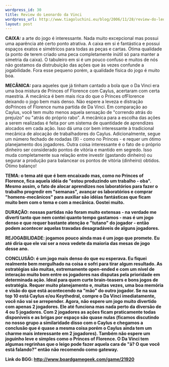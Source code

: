 ```yaml
--- 
wordpress_id: 30
title: Review do Leonardo da Vinci
wordpress_url: http://www.tiagoluchini.eu/blog/2006/11/28/review-do-leonardo-da-vinci/
layout: post
---
```

<strong>CAIXA: </strong>a arte do jogo é interessante.  Nada muito excepcional mas possui uma aparência até certo ponto atrativa. A  caixa em si é fantástica e possui espaços exatos e simétricos para todas as  peças e cartas. Ótima qualidade (a ponto de terem criado uma peca  completamente inútil só para manter a simetria da caixa). O tabuleiro em si é  um pouco confuso e muitos de nós não gostamos da distrubuição das ações que  às vezes confunde a jogabilidade. Fora esse pequeno porém, a qualidade física  do jogo é muito boa.

<strong>MECÂNICA: </strong>para aqueles que já tinham cantado a bola  que o Da Vinci era uma boa mistura de Princes of Florence com Caylus, acertaram com certa maestria. A mecânica é bem mais  rica do que o Princes ofFlorence deixando o jogo bem mais denso. Não espere  a leveza e distração doPrinces of Florence numa partida de Da Vinci. Em  comparação ao Caylus, você tem muito menos aquela sensação de "correndo atrás  do prejuízo" ou "atrás do próprio rabo". A mecânica para a escolha das ações  a serem realizadas é feita por um sistema de quantidade de aprendizes  alocados em cada ação. Isso dá uma cor bem interessante à tradicional  mecânica de alocação de trabalhadores do Caylus. Adicionalmente, segue um  número fechado de rodadas (9) - como no Princes - e requer um ótimo  planejamento dos jogadores. Outra coisa interessante é o fato de o próprio  dinheiro ser considerado pontos de vitória e mantido em segredo. Isso muda  completamente sua relação entre investir (gastando dinheiro) ou segurar a  produção para balancear os pontos de vitória (dinheiro) obtidos. Ótimo  balanço!
<strong />

<strong>TEMA: </strong>o tema até que é bem encaixado mas, como no Princes of  Florence, fica aquela idéia de "estou produzindo um trabalho - oba". Mesmo  assim, o fato de alocar aprendizes nos laboratórios para fazer o trabalho  progredir em
"semanas", avançar os laboratórios e comprar "homens-mecânicos"  para auxiliar são idéias fantásticas que ficam muito bem com o tema e com  a mecânica. Gostei muito.

<strong>DURAÇÃO: </strong>nossas partidas não foram muito  extensas - na verdade me diverti tanto que nem contei quanto tempo gastamos -  mas é um jogo denso e que requer bastante atenção e "tutano" do jogador -  então podem acontecer
aquelas travadas desagradáveis de alguns  jogadores.

<strong>REJOGABILIDADE: </strong>jogamos pouco ainda mas é um jogo que promete.  Eu até diria que ele vai ser a nova vedete da maioria das mesas de jogo desse  ano.

<strong>CONCLUSÃO: </strong>é um jogo mais denso  do que eu esperava. Eu fiquei realmente bem mergulhado na coisa e sofri para  tirar algum resultado. As estratégias são muitas, extremamente open-ended e  com um nível de interação muito bom entre
os jogadores nas disputas pela  prioridade em determinada ação. Ideal para quem curte brain-teasers e bons  jogos de estratégia. Requer muito planejamento e, muitas vezes, uma boa  memória e visão do que está acontecendo na "mão" do outro jogador. Se na sua  top 10 está Caylus e/ou Keythedral, compre o Da Vinci imediatamente, você não  vai se arrepender. Agora, não espere um jogo muito divertido com apenas 2  jogadores. Ele até funciona mas nada perto da diversão de 4 ou 5 jogadores.  Com 2 jogadores as ações ficam praticamente todas disponíveis e as brigas por  espaço são quase nulas (ficamos discutindo no nosso grupo a similaridade  disso com o Caylus e chegamos a conclusão que é quase a mesma coisa porém o  Caylus ainda tem um charme mais interessante em 2 jogadores). Também não  espere um joguinho leve e simples como o Princes of Florence. O Da Vinci tem  algumas regrinhas que o leigo pode fazer aquela cara de "ã? O que você está  falando?" então não recomendo como gateway.

Link do BGG: <a target="_blank" href="http://www.boardgamegeek.com/game/21920">http://www.boardgamegeek.com/game/21920</a>
